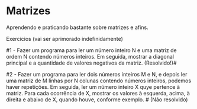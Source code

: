 # Matrizes
Aprendendo e praticando bastante sobre matrizes e afins. 

Exercícios (vai ser aprimorado indefinidamente)

#1 - Fazer um programa para ler um número inteiro N e uma matriz de ordem N contendo números inteiros. Em seguida, mostrar a diagonal principal e a quantidade de valores negativos da matriz. 
(Resolvido!)#

#2 - Fazer um programa para ler dois números inteiros M e N, e depois ler uma matriz de M linhas por N colunas contendo números inteiros, podemos haver repetições. Em seguida, ler um número inteiro X quye pertence à matriz. Para cada ocorrência de X, mostrar os valores à esquerda, acima, à direita e abaixo de X, quando houve, conforme exemplo. # (Não resolvido)
